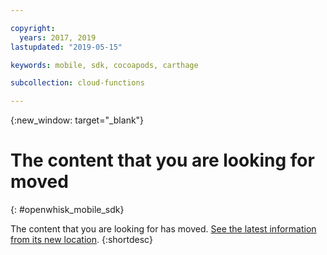 ```yaml
---

copyright:
  years: 2017, 2019
lastupdated: "2019-05-15"

keywords: mobile, sdk, cocoapods, carthage

subcollection: cloud-functions

---
```


{:new_window: target="_blank"}
# The content that you are looking for moved
{: #openwhisk_mobile_sdk}

The content that you are looking for has moved. [See the latest information from its new location](/docs/openwhisk?topic=cloud-functions-pkg_mobile_sdk).
{:shortdesc}
